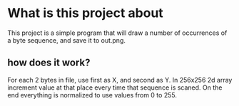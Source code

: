 # What is this project about
This project is a simple program that will draw a number of occurrences of a byte sequence, and save it to out.png.

## how does it work?
For each 2 bytes in file, use first as X, and second as Y. In 256x256 2d array increment value at that place every time that sequence is scaned.
On the end everything is normalized to use values from 0 to 255.
